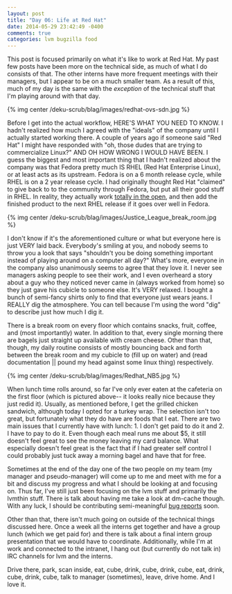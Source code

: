 ```yaml
---
layout: post
title: "Day 06: Life at Red Hat"
date: 2014-05-29 23:42:49 -0400
comments: true
categories: lvm bugzilla food
---
```

This post is focused primarily on what it's like to work at Red Hat. My past few posts have been more on the technical side, as much of what I do consists of that. The other interns have more frequent meetings with their managers, but I appear to be on a much smaller team. As a result of this, much of my day is the same with the *exception* of the technical stuff that I'm playing around with that day.

{% img center /deku-scrub/blag/images/redhat-ovs-sdn.jpg %}

Before I get into the actual workflow, HERE'S WHAT YOU NEED TO KNOW. I hadn't realized how much I agreed with the "ideals" of the company until I actually started working there. A couple of years ago if someone said "Red Hat" I might have responded with "oh, those dudes that are trying to commercialize Linux?" AND OH HOW WRONG I WOULD HAVE BEEN. I guess the biggest and most important thing that I hadn't realized about the company was that Fedora pretty much IS RHEL (Red Hat Enterprise Linux), or at least acts as its upstream. Fedora is on a 6 month release cycle, while RHEL is on a 2 year release cycle. I had originally thought Red Hat "claimed" to give back to to the community through Fedora, but put all their good stuff in RHEL. In reality, they actually work [totally in the open](https://git.fedorahosted.org/git/lvm2.git), and then add the finished product to the next RHEL release if it goes over well in Fedora.

{% img center /deku-scrub/blag/images/Justice_League_break_room.jpg %}

I don't know if it's the aforementioned culture or what but everyone here is just VERY laid back. Everybody's smiling at you, and nobody seems to throw you a look that says "shouldn't you be doing something important instead of playing around on a computer all day?" What's more, everyone in the company also unanimously seems to agree that they love it. I never see managers asking people to see their work, and I even overheard a story about a guy who they noticed never came in (always worked from home) so they just gave his cubicle to someone else. It's VERY relaxed. I bought a bunch of semi-fancy shirts only to find that everyone just wears jeans. I REALLY dig the atmosphere. You can tell because I'm using the word "dig" to describe just how much I dig it.

There is a break room on every floor which contains snacks, fruit, coffee, and (most importantly) water. In addition to that, every single morning there are bagels just straight up available with cream cheese. Other than that, though, my daily routine consists of mostly bouncing back and forth between the break room and my cubicle to (fill up on water) and (read documentation || pound my head against some linux thing) respectively.

{% img center /deku-scrub/blag/images/Redhat_NB5.jpg %}

When lunch time rolls around, so far I've only ever eaten at the cafeteria on the first floor (which is pictured above-- it looks really nice because they just redid it). Usually, as mentioned before, I get the grilled chicken sandwich, although today I opted for a turkey wrap. The selection isn't too great, but fortunately what they do have are foods that I eat. There are two main issues that I currently have with lunch: 1. I don't get paid to do it and 2. I have to pay to do it. Even though each meal runs me about $5, it still doesn't feel great to see the money leaving my card balance. What especially doesn't feel great is the fact that if I had greater self control I could probably just tuck away a morning bagel and have that for free.

Sometimes at the end of the day one of the two people on my team (my manager and pseudo-manager) will come up to me and meet with me for a bit and discuss my progress and what I should be looking at and focusing on. Thus far, I've still just been focusing on the lvm stuff and primarily the lvmthin stuff. There is talk about having me take a look at dm-cache though. With any luck, I should be contributing semi-meaningful [bug reports](https://bugzilla.redhat.com/buglist.cgi?component=lvm2&product=Red%20Hat%20Enterprise%20Linux%205) soon. 

Other than that, there isn't much going on outside of the technical things discussed here. Once a week all the interns get together and have a group lunch (which we get paid for) and there is talk about a final intern group presentation that we would have to coordinate. Additionally, while I'm at work and connected to the intranet, I hang out (but currently do not talk in) IRC channels for lvm and the interns.

Drive there, park, scan inside, eat, cube, drink, cube, drink, cube, eat, drink, cube, drink, cube, talk to manager (sometimes), leave, drive home. And I love it.
